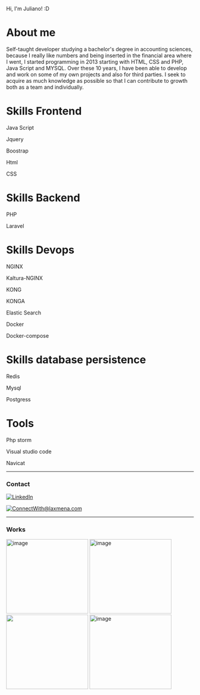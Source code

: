 Hi, I'm Juliano! :D


<h1>About me</h1>

<p>Self-taught developer studying a bachelor's degree in accounting sciences, because I really like numbers and being inserted in the financial area where I went, I started programming in 2013 starting with HTML, CSS and PHP, Java Script and MYSQL.
Over these 10 years, I have been able to develop and work on some of my own projects and also for third parties. I seek to acquire as much knowledge as possible so that I can contribute to growth both as a team and individually.</p>

  
 <h1>Skills Frontend</h1>
 <p>Java Script</p>
 <p>Jquery</p>
 <p>Boostrap</p>
 <p>Html</p>
 <p>CSS</p>

<h1>Skills Backend</h1>
 <p>PHP</p>
 <p>Laravel</p>

<h1>Skills Devops</h1>
<p>NGINX</p>
 <p>Kaltura-NGINX</p>
 <p>KONG</p>
 <p>KONGA</p>
 <p>Elastic Search</p>
  <p>Docker</p>
 <p>Docker-compose</p>

 <h1>Skills database persistence</h1>
 <p>Redis</p>
 <p>Mysql</p>
 <p>Postgress</p>
 
  <h1>Tools</h1>
  <p>Php storm</p>
  <p>Visual studio code</p>
  <p>Navicat</p>
 
 
 <hr>

<h3>Contact</h3>

<p dir="auto"> 
  <a href="https://www.linkedin.com/in/juliano-rezende-b49742229/" rel="nofollow"><img src="https://camo.githubusercontent.com/a80d00f23720d0bc9f55481cfcd77ab79e141606829cf16ec43f8cacc7741e46/68747470733a2f2f696d672e736869656c64732e696f2f62616467652f4c696e6b6564496e2d3030373742353f7374796c653d666f722d7468652d6261646765266c6f676f3d6c696e6b6564696e266c6f676f436f6c6f723d7768697465" alt="LinkedIn" data-canonical-src="https://img.shields.io/badge/LinkedIn-0077B5?style=for-the-badge&amp;logo=linkedin&amp;logoColor=white" style="max-width: 100%;"></a>
  
  <a href="mailto:julianoreze@gmail.com"><img src="https://camo.githubusercontent.com/571384769c09e0c66b45e39b5be70f68f552db3e2b2311bc2064f0d4a9f5983b/68747470733a2f2f696d672e736869656c64732e696f2f62616467652f476d61696c2d4431343833363f7374796c653d666f722d7468652d6261646765266c6f676f3d676d61696c266c6f676f436f6c6f723d7768697465" alt="ConnectWith@laxmena.com" data-canonical-src="https://img.shields.io/badge/Gmail-D14836?style=for-the-badge&amp;logo=gmail&amp;logoColor=white" style="max-width: 100%;"></a>
</p>

 <hr>

<h3>Works</h3>


<img width="220" height="200" alt="image" src="https://github.com/juliano-rezende/juliano-rezende/assets/59287708/b61c4256-680c-4776-853c-b651280690c7">
<img width="220" height="200" alt="image" src="https://github.com/juliano-rezende/juliano-rezende/assets/59287708/ca5fc485-dda6-4ac5-9c87-13b04d8e25f0">
<img width="220" height="200" src="https://github.com/juliano-rezende/juliano-rezende/assets/59287708/32ae6783-8067-42ea-a17e-c1297a33e136">
<img width="220" height="200"  alt="image" src="https://github.com/juliano-rezende/juliano-rezende/assets/59287708/b1e3b2fe-d5e8-4ded-8ebe-4011672e9adf">












